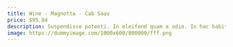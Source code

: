 ```yaml
---
title: Wine - Magnotta - Cab Sauv
price: $95.84
description: Suspendisse potenti. In eleifend quam a odio. In hac habitasse platea dictumst.
image: https://dummyimage.com/1000x600/000000/fff.png
---
```

